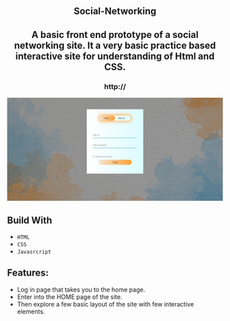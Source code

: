 
<div align="center">

## Social-Networking

## A basic front end prototype of a social networking site. It a very basic practice based interactive site for understanding of Html and CSS. 

### http://

<div align="center">
  <img alt="Demo" src="LOGIN_PAGE.png" />
</div>

</div>

## Build With

- `HTML`
- `CSS`
- `Javasrcript`

## Features:

- Log in page that takes you to the home page.
- Enter into the HOME page of the site.
- Then explore a few basic layout of the site with few interactive elements. 

